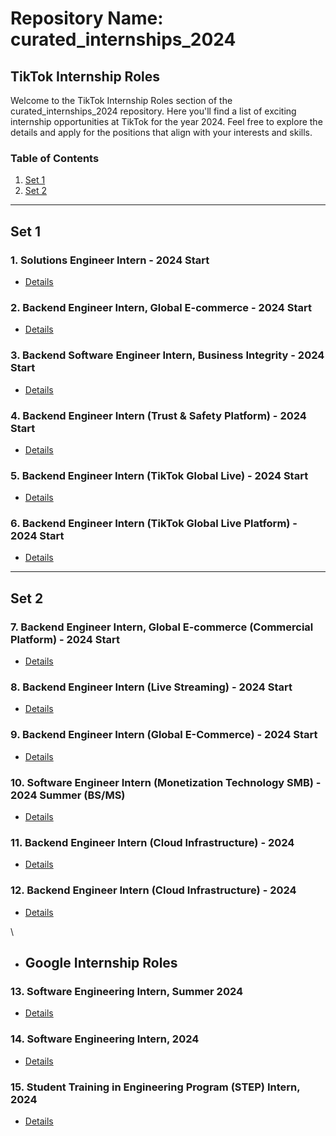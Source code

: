 # Repository Name: curated_internships_2024

## TikTok Internship Roles

Welcome to the TikTok Internship Roles section of the curated_internships_2024 repository. Here you'll find a list of exciting internship opportunities at TikTok for the year 2024. Feel free to explore the details and apply for the positions that align with your interests and skills.

### Table of Contents

1. [Set 1](#page-1)
2. [Set 2](#page-2)

---

## Set 1

### 1. Solutions Engineer Intern - 2024 Start
- [Details](https://careers.tiktok.com/position/7262250555790461241/detail)

### 2. Backend Engineer Intern, Global E-commerce - 2024 Start
- [Details](https://careers.tiktok.com/position/7259677397035796791/detail)

### 3. Backend Software Engineer Intern, Business Integrity - 2024 Start
- [Details](https://careers.tiktok.com/position/7262251542522136869/detail)

### 4. Backend Engineer Intern (Trust & Safety Platform) - 2024 Start
- [Details](https://careers.tiktok.com/position/7265868268643404090/detail)

### 5. Backend Engineer Intern (TikTok Global Live) - 2024 Start
- [Details](https://careers.tiktok.com/position/7303432680112310537/detail)

### 6. Backend Engineer Intern (TikTok Global Live Platform) - 2024 Start
- [Details](https://careers.tiktok.com/position/7311949343723473178/detail)

---

## Set 2

### 7. Backend Engineer Intern, Global E-commerce (Commercial Platform) - 2024 Start
- [Details](https://careers.tiktok.com/position/7259677397035796791/detail)

### 8. Backend Engineer Intern (Live Streaming) - 2024 Start
- [Details](https://careers.tiktok.com/position/7259408836284582201/detail)

### 9. Backend Engineer Intern (Global E-Commerce) - 2024 Start
- [Details](https://careers.tiktok.com/position/7309388170986146098/detail)

### 10. Software Engineer Intern (Monetization Technology SMB) - 2024 Summer (BS/MS)
- [Details](https://careers.tiktok.com/position/7267239941222140217/detail)

### 11. Backend Engineer Intern (Cloud Infrastructure) - 2024
- [Details](https://careers.tiktok.com/position/7270552118628780347/detail)

### 12. Backend Engineer Intern (Cloud Infrastructure) - 2024
- [Details](https://careers.tiktok.com/position/7270552118628780347/detail)

\
- ## Google Internship Roles

### 13. Software Engineering Intern, Summer 2024
- [Details](https://www.google.com/about/careers/applications/jobs/results/135891305994560198-software-engineering-intern-summer-2024)

### 14. Software Engineering Intern, 2024
- [Details](https://www.google.com/about/careers/applications/jobs/results/140115629668475590-software-engineering-intern-2024)

### 15. Student Training in Engineering Program (STEP) Intern, 2024
- [Details](https://www.google.com/about/careers/applications/jobs/results/79019773569966790-student-training-in-engineering-program-step-intern-2024)


